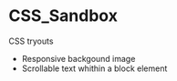 # CSS_Sandbox
CSS tryouts
  - Responsive backgound image
  - Scrollable text whithin a block element
